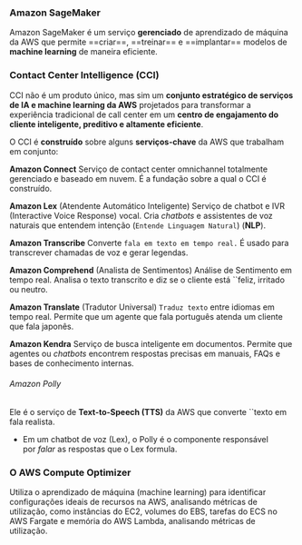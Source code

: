 ### Amazon SageMaker

Amazon SageMaker é um serviço **gerenciado** de aprendizado de máquina da AWS que permite ==criar==, ==treinar== e ==implantar== modelos de **machine learning** de maneira eficiente.

### Contact Center Intelligence (CCI)

CCI não é um produto único, mas sim um **conjunto estratégico de serviços de IA e machine learning da AWS** projetados para transformar a experiência tradicional de call center em um **centro de engajamento do cliente inteligente, preditivo e altamente eficiente**.


O CCI é **construído** sobre alguns **serviços-chave** da AWS que trabalham em conjunto:

**Amazon Connect**
Serviço de contact center omnichannel totalmente gerenciado e baseado em nuvem. É a fundação sobre a qual o CCI é construído.


**Amazon Lex** (Atendente Automático Inteligente)
Serviço de chatbot e IVR (Interactive Voice Response) vocal. Cria _chatbots_ e assistentes de voz naturais que entendem intenção (``Entende Linguagem Natural``) (**NLP**).


**Amazon Transcribe**
Converte ``fala em texto em tempo real.`` É usado para transcrever chamadas de voz e gerar legendas.

**Amazon Comprehend** (Analista de Sentimentos)
Análise de Sentimento em tempo real. Analisa o texto transcrito e diz se o cliente está ``feliz, irritado ou neutro.


**Amazon Translate** (Tradutor Universal)
``Traduz texto`` entre idiomas em tempo real. Permite que um agente que fala português atenda um cliente que fala japonês.

**Amazon Kendra**
Serviço de busca inteligente em documentos. Permite que agentes ou _chatbots_ encontrem respostas precisas em manuais, FAQs e bases de conhecimento internas.

###### Amazon Polly
Ele é o serviço de **Text-to-Speech (TTS)** da AWS que converte ``texto em fala realista.
- Em um chatbot de voz (Lex), o Polly é o componente responsável por _falar_ as respostas que o Lex formula.


### O AWS Compute Optimizer
Utiliza o aprendizado de máquina (machine learning) para identificar configurações ideais de recursos na AWS, analisando métricas de utilização, como instâncias do EC2, volumes do EBS, tarefas do ECS no AWS Fargate e memória do AWS Lambda, analisando métricas de utilização.

